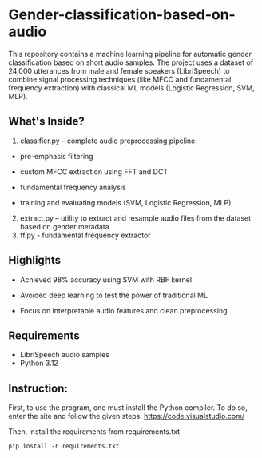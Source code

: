 # Gender-classification-based-on-audio
This repository contains a machine learning pipeline for automatic gender classification based on short audio samples. The project uses a dataset of 24,000 utterances from male and female speakers (LibriSpeech) to combine signal processing techniques (like MFCC and fundamental frequency extraction) with classical ML models (Logistic Regression, SVM, MLP).

## What's Inside?
1) classifier.py – complete audio preprocessing pipeline:

- pre-emphasis filtering

- custom MFCC extraction using FFT and DCT

- fundamental frequency analysis

- training and evaluating models (SVM, Logistic Regression, MLP)

2) extract.py – utility to extract and resample audio files from the dataset based on gender metadata
3) ff.py - fundamental frequency extractor

## Highlights
- Achieved 98% accuracy using SVM with RBF kernel

- Avoided deep learning to test the power of traditional ML

- Focus on interpretable audio features and clean preprocessing

## Requirements
- LibriSpeech audio samples
- Python 3.12

## Instruction:
First, to use the program, one must install the Python compiler. To do so, enter the site and follow the given steps: https://code.visualstudio.com/

Then, install the requirements from requirements.txt 
```
pip install -r requirements.txt
```
